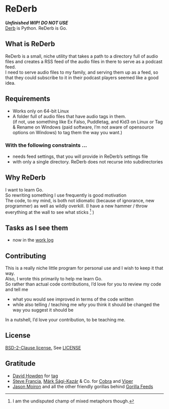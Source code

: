 # ReDerb

***Unfinished WIP! DO NOT USE***  
[Derb](https://github.com/jasonbraganza/derb) is Python. ReDerb is Go.

## What is ReDerb
ReDerb is a small, niche utility that takes a path to a directory full of audio files
and creates a RSS feed of the audio files in there to serve as a podcast feed.  
I need to serve audio files to my family, and serving them up as a feed, 
so that they could subscribe to it in their podcast players seemed like a good idea.

## Requirements
- Works only on 64-bit Linux
- A folder full of audio files that have audio tags in them.  
 (if not, use something like Ex Falso, Puddletag, and Kid3 on Linux or Tag & Rename on Windows (paid software, I’m not aware of opensource options on Windows) to tag them the way you want.)

### With the following constraints …
- needs feed settings, that you will provide in ReDerb’s settings file
- with only a single directory. ReDerb does not recurse into subdirectories

## Why ReDerb
I want to learn Go.  
So rewriting something I use frequently is good motivation  
The code, to my mind, is both not idiomatic (because of ignorance, new programmer) as well as wildly overkill. (I have a new hammer / throw everything at the wall to see what sticks [^1] )

[^1]: I am the undisputed champ of mixed metaphors though.

## Tasks as I see them
- now in the [work log](work-log.md)

## Contributing
This is a really niche little program for personal use and I wish to keep it that way.  
Also, I wrote this primarily to help me learn Go.  
So rather than actual code contributions, I’d love for you to review my code and tell me
- what you would see improved in terms of the code written
- while also telling / teaching me *why* you think it should be changed the way you suggest it should be  
  
In a nutshell, I’d love your contribution, to be teaching me.

## License
[BSD-2-Clause license.](https://opensource.org/license/bsd-2-clause)
See [LICENSE](LICENSE)

## Gratitude
- [David Howden](https://github.com/dhowden) for [tag](https://github.com/dhowden/tag)
- [Steve Francia](https://spf13.com/), [Márk Sági-Kazár](https://github.com/sagikazarmark) & Co. for [Cobra](https://github.com/spf13/cobra) and [Viper](https://github.com/spf13/viper)
- [Jason Moiron](https://github.com/jmoiron) and all the other friendly gorillas behind [Gorilla Feeds](https://github.com/gorilla/feeds)